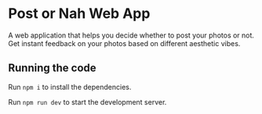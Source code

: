 # Post or Nah Web App

A web application that helps you decide whether to post your photos or not. Get instant feedback on your photos based on different aesthetic vibes.

## Running the code

Run `npm i` to install the dependencies.

Run `npm run dev` to start the development server.
